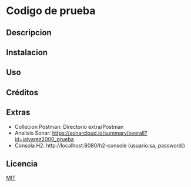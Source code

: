 # Codigo de prueba

## Descripcion

## Instalacion

## Uso

## Créditos

## Extras
- Collecion Postman: Directorio extra/Postman
- Analisis Sonar: https://sonarcloud.io/summary/overall?id=jalvarez2000_prueba
- Consola H2: http://localhost:8080/h2-console (usuario:sa, password:)

## Licencia
[MIT](https://choosealicense.com/licenses/mit/)
